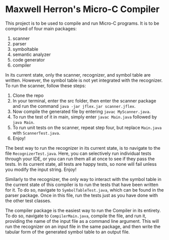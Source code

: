 # Maxwell Herron's Micro-C Compiler

This project is to be used to compile and run Micro-C programs. It is to be comprised of four main packages:

1. scanner
2. parser
3. symboltable
4. semantic analyzer
5. code generator
6. compiler
 
In its current state, only the scanner, recognizer, and symbol table are written. However, the 
symbol table is not yet integrated with the recognizer. To run the scanner, follow these steps:

1. Clone the repo
2. In your terminal, enter the src folder, then enter the scanner package and run the command
`java -jar jflex.jar scanner.jflex`.
3. Now compile the generated file by entering `javac MyScanner.java`.
4. To run the test of it in main, simply enter `javac Main.java` followed by
`java Main`.
5. To run unit tests on the scanner, repeat step four, but replace `Main.java` with `ScannerTest.java`.
6. Enjoy!

The best way to run the recognizer in its current state, is to navigate to the file `RecognizerTest.java`.
Here, you can selectively run individual tests through your IDE, or you can run them all at once
to see if they pass the tests. In its current state, all tests are happy tests, so none will fail unless
you modify the input string. Enjoy!

Similarly to the recognizer, the only way to interact with the symbol table in the current state of this compiler is to
run the tests that have been written for it. To do so, navigate to `SymbolTableTest.java`, which can be found in the
parser package. Once in this file, run the tests just as you have done with the other test classes.

The compiler package is the easiest way to run the Compiler in its entirety. To do so, navigate to `CompilerMain.java`,
compile the file, and run it, providing the name of the input file as a command line argument. This will run the recognizer on an input file in the same package, 
and then write the 
tabular form of the generated symbol table to an output file.
